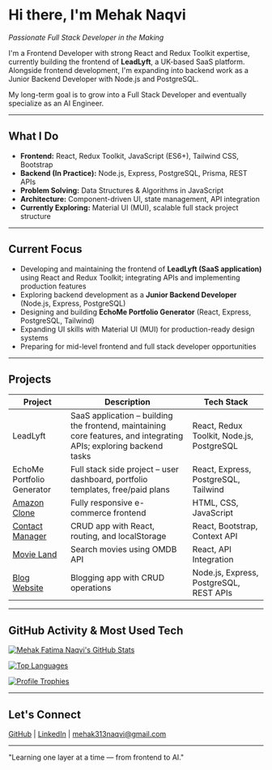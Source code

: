 # Hi there, I'm Mehak Naqvi
*Passionate Full Stack Developer in the Making*

I'm a Frontend Developer with strong React and Redux Toolkit expertise, currently building the frontend of **LeadLyft**, a UK-based SaaS platform. Alongside frontend development, I'm expanding into backend work as a Junior Backend Developer with Node.js and PostgreSQL.

My long-term goal is to grow into a Full Stack Developer and eventually specialize as an AI Engineer.

---

## What I Do

- **Frontend:** React, Redux Toolkit, JavaScript (ES6+), Tailwind CSS, Bootstrap  
- **Backend (In Practice):** Node.js, Express, PostgreSQL, Prisma, REST APIs  
- **Problem Solving:** Data Structures & Algorithms in JavaScript  
- **Architecture:** Component-driven UI, state management, API integration  
- **Currently Exploring:** Material UI (MUI), scalable full stack project structure

---

## Current Focus

- Developing and maintaining the frontend of **LeadLyft (SaaS application)** using React and Redux Toolkit; integrating APIs and implementing production features  
- Exploring backend development as a **Junior Backend Developer** (Node.js, Express, PostgreSQL)  
- Designing and building **EchoMe Portfolio Generator** (React, Express, PostgreSQL, Tailwind)  
- Expanding UI skills with Material UI (MUI) for production-ready design systems  
- Preparing for mid-level frontend and full stack developer opportunities

---

## Projects

| Project | Description | Tech Stack |
|---------|-------------|------------|
| LeadLyft | SaaS application – building the frontend, maintaining core features, and integrating APIs; exploring backend tasks | React, Redux Toolkit, Node.js, PostgreSQL |
| EchoMe Portfolio Generator | Full stack side project – user dashboard, portfolio templates, free/paid plans | React, Express, PostgreSQL, Tailwind |
| [Amazon Clone](https://github.com/kaniz-naqvi/Amazon) | Fully responsive e-commerce frontend | HTML, CSS, JavaScript |
| [Contact Manager](https://github.com/kaniz-naqvi/Contact-Manager) | CRUD app with React, routing, and localStorage | React, Bootstrap, Context API |
| [Movie Land](https://github.com/kaniz-naqvi/Movie-App) | Search movies using OMDB API | React, API Integration |
| [Blog Website](https://github.com/kaniz-naqvi/LikhSpire) | Blogging app with CRUD operations | Node.js, Express, PostgreSQL, REST APIs |

---

## GitHub Activity & Most Used Tech

[![Mehak Fatima Naqvi's GitHub Stats](https://github-readme-stats.vercel.app/api?username=kaniz-naqvi&show_icons=true&hide_border=true&count_private=true)](https://github.com/kaniz-naqvi)

[![Top Languages](https://github-readme-stats.vercel.app/api/top-langs/?username=kaniz-naqvi&layout=compact&hide_border=true)](https://github.com/kaniz-naqvi)

[![Profile Trophies](https://github-profile-trophy.vercel.app/?username=kaniz-naqvi&row=1&theme=flat)](https://github.com/kaniz-naqvi)

---

## Let's Connect

[GitHub](https://github.com/kaniz-naqvi) | [LinkedIn](https://www.linkedin.com/in/mehak-fatima-naqvi/) | mehak313naqvi@gmail.com

---

"Learning one layer at a time — from frontend to AI."
